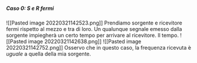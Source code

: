 ##### Caso 0: S e R fermi
![[Pasted image 20220321142523.png]]
Prendiamo sorgente e ricevitore fermi rispetto al mezzo e tra di loro. Un qualunque segnale emesso dalla sorgente impiegherà un certo tempo per arrivare al ricevitore. Il tempo.
![[Pasted image 20220321142638.png]]
![[Pasted image 20220321142752.png]]
Osservo che in questo caso, la frequenza ricevuta è _uguale_ a quella della mia sorgente.